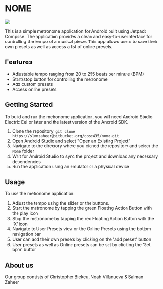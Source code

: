 # NOME

<img src="https://postimg.cc/BLgS6wgs">


This is a simple metronome application for Android built using Jetpack Compose. The application provides a clean and easy-to-use interface for controlling the tempo of a musical piece. This app allows users to save their own presets as well as access a list of online presets.

## Features

- Adjustable tempo ranging from 20 to 255 beats per minute (BPM)
- Start/stop button for controlling the metronome
- Add custom presets
- Access online presets

## Getting Started

To build and run the metronome application, you will need Android Studio Electric Eel or later and the latest version of the Android SDK.

1. Clone the repository: `git clone https://slmnzaheer@bitbucket.org/cosc435/nome.git`
2. Open Android Studio and select "Open an Existing Project"
3. Navigate to the directory where you cloned the repository and select the `Nome` folder
4. Wait for Android Studio to sync the project and download any necessary dependencies
5. Run the application using an emulator or a physical device

## Usage

To use the metronome application:

1. Adjust the tempo using the slider or the buttons.
2. Start the metronome by tapping the green Floating Action Button with the play icon
3. Stop the metronome by tapping the red Floating Action Button with the 'X' icon
4. Navigate to User Presets view or the Online Presets using the bottom navigation bar
5. User can add their own presets by clicking on the 'add preset' button
6. User presets as well as Online presets can be set by clicking the 'Set bpm' button

## About us

Our group consists of Christopher Biekeu, Noah Villanueva & Salman Zaheer
